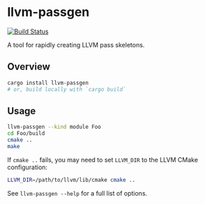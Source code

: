 llvm-passgen
============

[![Build Status](https://travis-ci.com/woodruffw/llvm-passgen.svg?branch=master)](https://travis-ci.com/woodruffw/llvm-passgen)

A tool for rapidly creating LLVM pass skeletons.

## Overview

```bash
cargo install llvm-passgen
# or, build locally with `cargo build`
```

## Usage

```bash
llvm-passgen --kind module Foo
cd Foo/build
cmake ..
make
```

If `cmake ..` fails, you may need to set `LLVM_DIR` to the LLVM CMake configuration:

```bash
LLVM_DIR=/path/to/llvm/lib/cmake cmake ..
```

See `llvm-passgen --help` for a full list of options.
